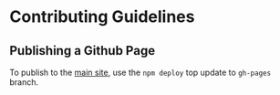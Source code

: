 # Contributing Guidelines

## Publishing a Github Page

To publish to the [main site](https://watson-developer-cloud.github.io/ui-components/), use the `npm deploy` top update to `gh-pages` branch.